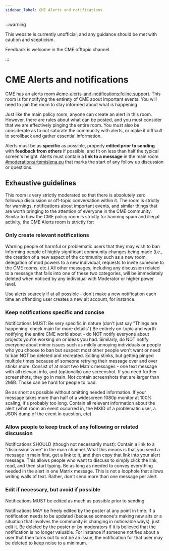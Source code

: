 ```yaml
---
sidebar_label: CME Alerts and notifications
---
```


:::warning

This website is currently unofficial, and any guidance should be met
with caution and scepticism.

Feedback is welcome in the CME offtopic channel.

:::

# CME Alerts and notifications

CME has an alerts room
[#cme-alerts-and-notifications:feline.support](https://matrix.to/#/%23cme-alerts-and-notifications%3Afeline.support).
This room is for notifying the entirety of CME about important events.
You will need to join the room to stay informed about what is
happening

Just like the main policy room, anyone can create an alert in this
room. However, there are rules about what can be posted, and you must
consider that we are effectively pinging the entire room. You must
also be considerate as to not saturate the community with alerts, or
make it difficult to scrollback and gather essential information.

Alerts must be as **specific** as possible, properly **edited prior to
sending** with **feedback from others** if possible, and fit on less
than half the typical screen's height.  Alerts must contain a **link
to a message** in the main room
[#moderation:artemislena.eu](https://matrix.to/#/%23moderation%3Aartemislena.eu)
that marks the start of any follow up discussion or questions.

## Exhaustive guidelines

This room is very strictly moderated so that there is
absolutely zero followup discussion or off-topic conversation within it.
The room is strictly for warnings, notifications about important
events, and similar things that are worth bringing to the attention of
everyone in the CME community. Similar to how the CME policy room is
strictly for banning spam and illegal activity, the CME Alerts room
is strictly for:

### Only create relevant notifications

Warning people of harmful or problematic users
that they may wish to ban Informing people of highly significant
community changes being made (i.e., the creation of a new aspect of
the community such as a new room, delegation of mod powers to a new
individual, requests to invite someone to the CME rooms, etc.)  All
other messages, including any discussion related to a message that
falls into one of these two categories, will be immediately deleted
when noticed by any individual with Moderator or higher power level.

Use alerts scarcely if at all possible -
don't make a new notification each time an offending user creates a
new alt account, for instance.

### Keep notifications specific and concise

Notifications MUST: Be very specific in nature (don't just say "Things
are happening, check main for more details") Be entirely on-topic and
worth notifying the entire CME world about - do NOT notify everyone
about projects you're working on or ideas you had. Similarly, do NOT
notify everyone about minor issues such as mildly annoying individuals
or people who you choose to ban but suspect most other people won't
want or need to ban NOT be deleted and recreated. Editing stinks, but
getting pinged multiple times because of someone retrying their
message over and over stinks more.  Consist of at most two Matrix
messages - one text message with all relevant info, and (optionally)
one screenshot. If you need further screenshots, they go in main.  Not
contain screenshots that are larger than 2MiB. Those can be hard for
people to load.

Be as short as possible without omitting needed information. If your
message takes more than half of a widescreen 1080p monitor at 100%
scaling, it's probably too long.  Contain all relevant information
about the alert (what room an event occurred in, the MXID of a
problematic user, a JSON dump of the event in question, etc)

### Allow people to keep track of any following or related discussion

Notifications SHOULD (though not necessarily must):
Contain a link to a "discussion zone" in the main channel. What this
means is that you send a message in main first, get a link to it, and
then copy that link into your alert message. This allows people who
want to discuss to simply click the link, read, and then start typing.
Be as long as needed to convey everything needed in the alert in one
Matrix message. This is not a loophole that allows writing walls of
text. Rather, don't send more than one message per alert.

### Edit if necessary, but avoid if possible

Notifications MUST be edited as much as possible prior to sending.

Notifications MAY be freely edited by the poster at any point in
time. If a notification needs to be updated (because someone's making
new alts or a situation that involves the community is changing in
noticeable ways), just edit it.  Be deleted by the poster or by
moderators if it is believed that the notification is no longer
valuable. For instance if someone notifies about a user that then
turns out to not be an issue, the notification for that user may be
deleted to keep noise to a minimum.
